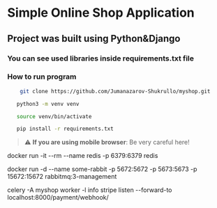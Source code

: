 # Simple Online Shop Application

## Project was built using Python&Django

### You can see used libraries inside requirements.txt file


### How to run program

```bash
    git clone https://github.com/Jumanazarov-Shukrullo/myshop.git
```

```bash
   python3 -m venv venv 
```

```bash 
   source venv/bin/activate
```

```bash 
   pip install -r requirements.txt
```

> :warning: **If you are using mobile browser**: Be very careful here!

docker run -it --rm --name redis -p 6379:6379 redis

docker run -d --name some-rabbit -p 5672:5672 -p 5673:5673 -p 15672:15672 rabbitmq:3-management  


celery -A myshop worker -l info
stripe listen --forward-to localhost:8000/payment/webhook/
